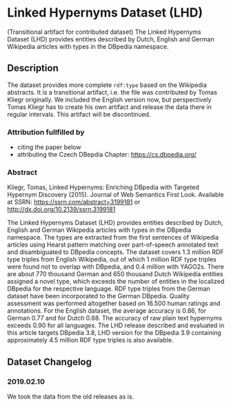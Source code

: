 # Linked Hypernyms Dataset (LHD)
(Transitional artifact for contributed dataset) The Linked Hypernyms Dataset (LHD) provides entities described by Dutch, English and German Wikipedia articles with types in the DBpedia namespace.

## Description
The dataset provides more complete `rdf:type` based on the Wikipedia abstracts. 
It is a transitional artifact, i.e. the file was contributed by Tomas Kliegr originally. We included the English version now, but perspectively Tomas Kliegr has to create his own artifact and release the data there in regular intervals. This artifact will be discontinued. 

### Attribution fullfilled by

* citing the paper below
* attributing the Czech DBepdia Chapter: https://cs.dbpedia.org/

###  Abstract
Kliegr, Tomas, Linked Hypernyms: Enriching DBpedia with Targeted Hypernym Discovery (2015). Journal of Web Semantics First Look. Available at SSRN: https://ssrn.com/abstract=3199181 or http://dx.doi.org/10.2139/ssrn.3199181 

The Linked Hypernyms Dataset (LHD) provides entities described by Dutch, English and German Wikipedia articles with types in the DBpedia namespace. The types are extracted from the first sentences of Wikipedia articles using Hearst pattern matching over part-of-speech annotated text and disambiguated to DBpedia concepts. The dataset covers 1.3 million RDF type triples from English Wikipedia, out of which 1 million RDF type triples were found not to overlap with DBpedia, and 0.4 million with YAGO2s. There are about 770 thousand German and 650 thousand Dutch Wikipedia entities assigned a novel type, which exceeds the number of entities in the localized DBpedia for the respective language. RDF type triples from the German dataset have been incorporated to the German DBpedia. Quality assessment was performed altogether based on 16.500 human ratings and annotations. For the English dataset, the average accuracy is 0.86, for German 0.77 and for Dutch 0.88. The accuracy of raw plain text hypernyms exceeds 0.90 for all languages. The LHD release described and evaluated in this article targets DBpedia 3.8, LHD version for the DBpedia 3.9 containing approximately 4.5 million RDF type triples is also available.

## Dataset Changelog
### 2019.02.10
We took the data from the old releases  as is. 
